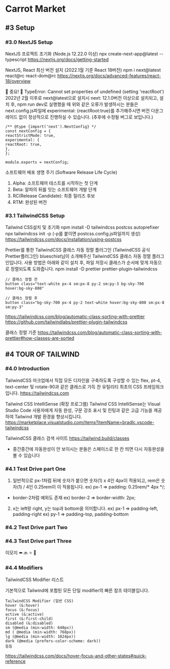 # Carrot Market

## #3 Setup
### #3.0 NextJS Setup
NextJS 프로젝트 초기화 (Node.js 12.22.0 이상)
npx create-next-app@latest --typescript
https://nextjs.org/docs/getting-started

NextJS, React 최신 버전 설치 (2022.1월 기준 React 18버전)
npm i next@latest react@rc react-dom@rc
https://nextjs.org/docs/advanced-features/react-18/overview

🚨 중요! 🚨
TypeError: Cannot set properties of undefined (setting 'reactRoot')
2022년 2월 이후로 next@latest으로 설치시 next: 12.1.0버전 이상으로 설치되고, 설치 후, npm run dev로 실행했을 때 위와 같은 오류가 발생하시는 분들은 next.config.js파일에 experimental: {reactRoot:true}를 추가해주시면 버전 다운그레이드 없이 정상적으로 진행하실 수 있습니다.
(추후에 수정될 버그로 보입니다.)
```
/** @type {import('next').NextConfig} */
const nextConfig = {
reactStrictMode: true,
experimental: {
reactRoot: true,
},
};

module.exports = nextConfig;
```

소프트웨어 배포 생명 주기 (Software Release Life Cycle)
1. Alpha: 소프트웨어 테스트를 시작하는 첫 단계
2. Beta: 알파의 뒤를 잇는 소프트웨어 개발 단계
3. RC(Release Candidate): 최종 릴리즈 후보
4. RTM: 완성된 버전

### #3.1 TailwindCSS Setup
Tailwind CSS설치 및 초기화
npm install -D tailwindcss postcss autoprefixer
npx tailwindcss init -p (-p를 붙이면 postcss.config.js파일까지 생성)
https://tailwindcss.com/docs/installation/using-postcss

Prettier를 통한 TailwindCSS 클래스 자동 정렬 플러그인
(TailwindCSS 공식 Prettier플러그인)
blueschist님이 소개해주신 TailwindCSS 클래스 자동 정렬 플러그인입니다. 사용 방법은 아래와 같이 설치 후, 파일 저장시 클래스가 순서에 맞게 자동으로 정렬되도록 도와줍니다.
npm install -D prettier prettier-plugin-tailwindcss
```
// 클래스 정렬 전
button class="text-white px-4 sm:px-8 py-2 sm:py-3 bg-sky-700 hover:bg-sky-800"

// 클래스 정렬 후
button class="bg-sky-700 px-4 py-2 text-white hover:bg-sky-800 sm:px-8 sm:py-3"
```
https://tailwindcss.com/blog/automatic-class-sorting-with-prettier
https://github.com/tailwindlabs/prettier-plugin-tailwindcss

클래스 정렬 기준
https://tailwindcss.com/blog/automatic-class-sorting-with-prettier#how-classes-are-sorted

## #4 TOUR OF TAILWIND
### #4.0 Introduction
TailwindCSS
마크업에서 직접 모든 디자인을 구축하도록 구성할 수 있는 flex, pt-4, text-center 및 rotate-90과 같은 클래스로 가득 찬 유틸리티 최초의 CSS 프레임워크입니다.
https://tailwindcss.com

Tailwind CSS IntelliSense (확장 프로그램)
Tailwind CSS IntelliSense는 Visual Studio Code 사용자에게 자동 완성, 구문 강조 표시 및 린팅과 같은 고급 기능을 제공하여 Tailwind 개발 환경을 향상시킵니다.
https://marketplace.visualstudio.com/items?itemName=bradlc.vscode-tailwindcss

TailwindCSS 클래스 검색 사이트
https://tailwind.build/classes

+ 중간중간에 자동완성이 안 보이시는 분들은 스페이스로 한 칸 띄면 다시 자동완성을 볼 수 있습니다

### #4.1  Test Drive part One
1. 일반적으로 px-1처럼 뒤에 숫자가 붙으면 숫자(1) x 4인 4px이 적용되고, rem은 숫자(1) / 4인 0.25rem이 이 적용됩니다.
ex) px-1 => padding: 0.25rem/* 4px */;
+ border-2처럼 예외도 존재
ex) border-2 => border-width: 2px;

2. x는 left랑 right, y는 top과 bottom을 의미합니다.
ex) px-1 => padding-left, padding-right
ex) py-1 => padding-top, padding-bottom

### #4.2 Test Drive part Two

### #4.3 Test Drive part Three
이모지
⬅️ 🔙
⭐️
💖

### #4.4 Modifiers
TailwindCSS Modifier 리스트

기본적으로 Tailwind에 포함된 모든 단일 modifier의 빠른 참조 테이블입니다.
```
TailwindCSS Modifier (일반 CSS)
hover (&:hover)
focus (&:focus)
active (&:active)
first (&:first-child)
disabled (&:disabled)
sm (@media (min-width: 640px))
md ( @media (min-width: 768px))
lg (@media (min-width: 1024px))
dark (@media (prefers-color-scheme: dark))
등등
```
https://tailwindcss.com/docs/hover-focus-and-other-states#quick-reference